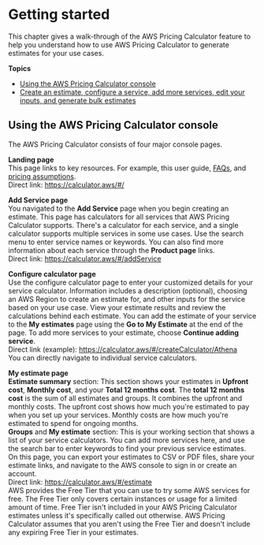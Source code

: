 # Getting started<a name="getting-started"></a>

This chapter gives a walk\-through of the AWS Pricing Calculator feature to help you understand how to use AWS Pricing Calculator to generate estimates for your use cases\.

**Topics**
+ [Using the AWS Pricing Calculator console](#using-apc-console)
+ [Create an estimate, configure a service, add more services, edit your inputs, and generate bulk estimates](create-estimate.md)

## Using the AWS Pricing Calculator console<a name="using-apc-console"></a>

The AWS Pricing Calculator consists of four major console pages\.

**Landing page**  
This page links to key resources\. For example, this user guide, [ FAQs](http://aws.amazon.com/calculator/calculator-faq/), and [pricing assumptions](http://aws.amazon.com/calculator/calculator-assumptions/)\.  
Direct link: [https://calculator\.aws/\#/](https://calculator.aws/#/) 

**Add Service page**  
You navigated to the **Add Service** page when you begin creating an estimate\. This page has calculators for all services that AWS Pricing Calculator supports\. There's a calculator for each service, and a single calculator supports multiple services in some use cases\. Use the search menu to enter service names or keywords\. You can also find more information about each service through the **Product page** links\.  
Direct link: [https://calculator\.aws/\#/addService](https://calculator.aws/#/addService) 

**Configure calculator page**  
Use the configure calculator page to enter your customized details for your service calculator\. Information includes a description \(optional\), choosing an AWS Region to create an estimate for, and other inputs for the service based on your use case\. View your estimate results and review the calculations behind each estimate\. You can add the estimate of your service to the **My estimates** page using the **Go to My Estimate** at the end of the page\. To add more services to your estimate, choose **Continue adding service**\.  
Direct link \(example\): [https://calculator\.aws/\#/createCalculator/Athena](https://calculator.aws/#/createCalculator/Athena)   
You can directly navigate to individual service calculators\.

**My estimate page**  
**Estimate summary** section: This section shows your estimates in **Upfront cost**, **Monthly cost**, and your **Total 12 months cost**\. The **total 12 months cost** is the sum of all estimates and groups\. It combines the upfront and monthly costs\. The upfront cost shows how much you're estimated to pay when you set up your services\. Monthly costs are how much you're estimated to spend for ongoing months\.  
**Groups** and **My estimate** section: This is your working section that shows a list of your service calculators\. You can add more services here, and use the search bar to enter keywords to find your previous service estimates\.  
On this page, you can export your estimates to CSV or PDF files, share your estimate links, and navigate to the AWS console to sign in or create an account\.  
Direct link: [https://calculator\.aws/\#/estimate](https://calculator.aws/#/estimate)   
AWS provides the Free Tier that you can use to try some AWS services for free\. The Free Tier only covers certain instances or usage for a limited amount of time\. Free Tier isn't included in your AWS Pricing Calculator estimates unless it's specifically called out otherwise\. AWS Pricing Calculator assumes that you aren't using the Free Tier and doesn't include any expiring Free Tier in your estimates\.